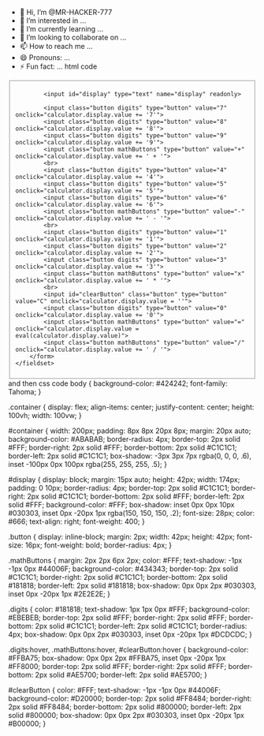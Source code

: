 - 👋 Hi, I’m @MR-HACKER-777
- 👀 I’m interested in ...
- 🌱 I’m currently learning ...
- 💞️ I’m looking to collaborate on ...
- 📫 How to reach me ...
- 😄 Pronouns: ...
- ⚡ Fun fact: ...
html code
<!DOCTYPE html>
<html lang="en">
  <head>
    <title>Home</title>
    <meta charset="UTF-8" />
    <meta name="viewport" content="width=device-width" />
    <link rel="stylesheet" href="styles.css" />
  </head>
  <body>
  <div class="container">
	<fieldset id="container">
		<form name="calculator">

			<input id="display" type="text" name="display" readonly>

			<input class="button digits" type="button" value="7" onclick="calculator.display.value += '7'">
			<input class="button digits" type="button" value="8" onclick="calculator.display.value += '8'">
			<input class="button digits" type="button" value="9" onclick="calculator.display.value += '9'">
			<input class="button mathButtons" type="button" value="+" onclick="calculator.display.value += ' + '">
			<br>
			<input class="button digits" type="button" value="4" onclick="calculator.display.value += '4'">
			<input class="button digits" type="button" value="5" onclick="calculator.display.value += '5'">
			<input class="button digits" type="button" value="6" onclick="calculator.display.value += '6'">
			<input class="button mathButtons" type="button" value="-" onclick="calculator.display.value += ' - '">
			<br>
			<input class="button digits" type="button" value="1" onclick="calculator.display.value += '1'">
			<input class="button digits" type="button" value="2" onclick="calculator.display.value += '2'">
			<input class="button digits" type="button" value="3" onclick="calculator.display.value += '3'">
			<input class="button mathButtons" type="button" value="x" onclick="calculator.display.value += ' * '">
			<br>
			<input id="clearButton" class="button" type="button" value="C" onclick="calculator.display.value = ''">
			<input class="button digits" type="button" value="0" onclick="calculator.display.value += '0'">
			<input class="button mathButtons" type="button" value="=" onclick="calculator.display.value = eval(calculator.display.value)">
			<input class="button mathButtons" type="button" value="/" onclick="calculator.display.value += ' / '">
		</form>
	</fieldset>
</div>
  </body>
</html>
and then css
code
body {
	background-color: #424242;
	font-family: Tahoma;
}

.container {
	display: flex;
	align-items: center;
	justify-content: center;
	height: 100vh;
	width: 100vw;
}

#container {
	width: 200px;
	padding: 8px 8px 20px 8px;
	margin: 20px auto;
	background-color: #ABABAB;
	border-radius: 4px;
	border-top: 2px solid #FFF;
	border-right: 2px solid #FFF;
	border-bottom: 2px solid #C1C1C1;
	border-left: 2px solid #C1C1C1;
	box-shadow: -3px 3px 7px rgba(0, 0, 0, .6), inset -100px 0px 100px rgba(255, 255, 255, .5);
}

#display {
	display: block;
	margin: 15px auto;
	height: 42px;
	width: 174px;
	padding: 0 10px;
	border-radius: 4px;
	border-top: 2px solid #C1C1C1;
	border-right: 2px solid #C1C1C1;
	border-bottom: 2px solid #FFF;
	border-left: 2px solid #FFF;
	background-color: #FFF;
	box-shadow: inset 0px 0px 10px #030303, inset 0px -20px 1px rgba(150, 150, 150, .2);
	font-size: 28px;
	color: #666;
	text-align: right;
	font-weight: 400;
}

.button {
	display: inline-block;
	margin: 2px;
	width: 42px;
	height: 42px;
	font-size: 16px;
	font-weight: bold;
	border-radius: 4px;
}

.mathButtons {
	margin: 2px 2px 6px 2px;
	color: #FFF;
	text-shadow: -1px -1px 0px #44006F;
	background-color: #434343;
	border-top: 2px solid #C1C1C1;
	border-right: 2px solid #C1C1C1;
	border-bottom: 2px solid #181818;
	border-left: 2px solid #181818;
	box-shadow: 0px 0px 2px #030303, inset 0px -20px 1px #2E2E2E;
}

.digits {
	color: #181818;
	text-shadow: 1px 1px 0px #FFF;
	background-color: #EBEBEB;
	border-top: 2px solid #FFF;
	border-right: 2px solid #FFF;
	border-bottom: 2px solid #C1C1C1;
	border-left: 2px solid #C1C1C1;
	border-radius: 4px;
	box-shadow: 0px 0px 2px #030303, inset 0px -20px 1px #DCDCDC;
}

.digits:hover,
.mathButtons:hover,
#clearButton:hover {
	background-color: #FFBA75;
	box-shadow: 0px 0px 2px #FFBA75, inset 0px -20px 1px #FF8000;
	border-top: 2px solid #FFF;
	border-right: 2px solid #FFF;
	border-bottom: 2px solid #AE5700;
	border-left: 2px solid #AE5700;
}

#clearButton {
	color: #FFF;
	text-shadow: -1px -1px 0px #44006F;
	background-color: #D20000;
	border-top: 2px solid #FF8484;
	border-right: 2px solid #FF8484;
	border-bottom: 2px solid #800000;
	border-left: 2px solid #800000;
	box-shadow: 0px 0px 2px #030303, inset 0px -20px 1px #B00000;
}

<!---
MR-HACKER-777/MR-HACKER-777 is a ✨ special ✨ repository because its `README.md` (this file) appears on your GitHub profile.
You can click the Preview link to take a look at your changes.
--->
